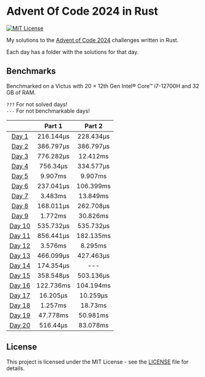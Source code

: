 # Advent Of Code 2024 in Rust

[![MIT License](https://img.shields.io/badge/License-MIT-green.svg)](https://choosealicense.com/licenses/mit/)

My solutions to the [Advent of Code 2024](https://adventofcode.com/2024) challenges written in Rust.

Each day has a folder with the solutions for that day.

## Benchmarks

Benchmarked on a Victus with 20 × 12th Gen Intel® Core™ i7-12700H and 32 GB of RAM.

`???` For not solved days!  
`---` For not benchmarkable days!

|                               |  Part 1   |  Part 2   |
|:-----------------------------:|:---------:|:---------:|
|  [Day 1](./day1/src/main.rs)  | 216.144µs | 228.434µs |
|  [Day 2](./day2/src/main.rs)  | 386.797µs | 386.797µs |
|  [Day 3](./day3/src/main.rs)  | 776.282µs | 12.412ms  |
|  [Day 4](./day4/src/main.rs)  | 756.34µs  | 334.577µs |
|  [Day 5](./day5/src/main.rs)  |  9.907ms  |  9.907ms  |
|  [Day 6](./day6/src/main.rs)  | 237.041µs | 106.399ms |
|  [Day 7](./day7/src/main.rs)  |  3.483ms  | 13.849ms  |
|  [Day 8](./day8/src/main.rs)  | 168.011µs | 262.708µs |
|  [Day 9](./day9/src/main.rs)  |  1.772ms  | 30.826ms  |
| [Day 10](./day10/src/main.rs) | 535.732µs | 535.732µs |
| [Day 11](./day11/src/main.rs) | 856.441µs | 182.135ms |
| [Day 12](./day12/src/main.rs) |  3.576ms  |  8.295ms  |
| [Day 13](./day13/src/main.rs) | 466.099µs | 427.463µs |
| [Day 14](./day14/src/main.rs) | 174.354µs |    ---    |
| [Day 15](./day15/src/main.rs) | 358.548µs | 503.136µs |
| [Day 16](./day16/src/main.rs) | 122.736ms | 104.194ms |
| [Day 17](./day17/src/main.rs) | 16.205µs  | 10.259µs  |
| [Day 18](./day18/src/main.rs) |  1.257ms  |  18.73ms  |
| [Day 19](./day19/src/main.rs) | 47.778ms  | 50.981ms  |
| [Day 20](./day20/src/main.rs) | 516.44µs  | 83.078ms  |

## License

This project is licensed under the MIT License - see the [LICENSE](./LICENSE) file for details.